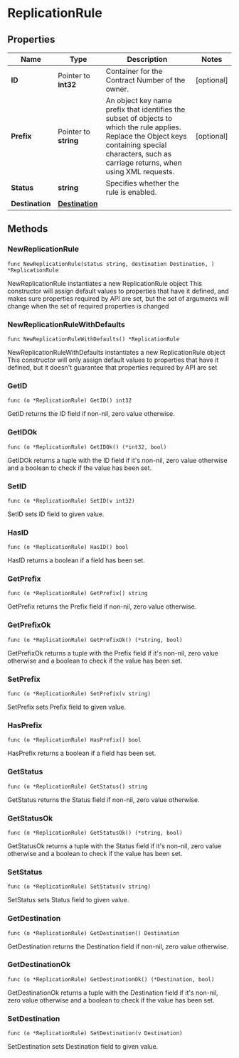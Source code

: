 # ReplicationRule

## Properties

|Name | Type | Description | Notes|
|------------ | ------------- | ------------- | -------------|
|**ID** | Pointer to **int32** | Container for the Contract Number of the owner. | [optional] |
|**Prefix** | Pointer to **string** | An object key name prefix that identifies the subset of objects to which the rule applies. Replace the Object keys containing special characters, such as carriage returns, when using XML requests.  | [optional] |
|**Status** | **string** | Specifies whether the rule is enabled. | |
|**Destination** | [**Destination**](Destination.md) |  | |

## Methods

### NewReplicationRule

`func NewReplicationRule(status string, destination Destination, ) *ReplicationRule`

NewReplicationRule instantiates a new ReplicationRule object
This constructor will assign default values to properties that have it defined,
and makes sure properties required by API are set, but the set of arguments
will change when the set of required properties is changed

### NewReplicationRuleWithDefaults

`func NewReplicationRuleWithDefaults() *ReplicationRule`

NewReplicationRuleWithDefaults instantiates a new ReplicationRule object
This constructor will only assign default values to properties that have it defined,
but it doesn't guarantee that properties required by API are set

### GetID

`func (o *ReplicationRule) GetID() int32`

GetID returns the ID field if non-nil, zero value otherwise.

### GetIDOk

`func (o *ReplicationRule) GetIDOk() (*int32, bool)`

GetIDOk returns a tuple with the ID field if it's non-nil, zero value otherwise
and a boolean to check if the value has been set.

### SetID

`func (o *ReplicationRule) SetID(v int32)`

SetID sets ID field to given value.

### HasID

`func (o *ReplicationRule) HasID() bool`

HasID returns a boolean if a field has been set.

### GetPrefix

`func (o *ReplicationRule) GetPrefix() string`

GetPrefix returns the Prefix field if non-nil, zero value otherwise.

### GetPrefixOk

`func (o *ReplicationRule) GetPrefixOk() (*string, bool)`

GetPrefixOk returns a tuple with the Prefix field if it's non-nil, zero value otherwise
and a boolean to check if the value has been set.

### SetPrefix

`func (o *ReplicationRule) SetPrefix(v string)`

SetPrefix sets Prefix field to given value.

### HasPrefix

`func (o *ReplicationRule) HasPrefix() bool`

HasPrefix returns a boolean if a field has been set.

### GetStatus

`func (o *ReplicationRule) GetStatus() string`

GetStatus returns the Status field if non-nil, zero value otherwise.

### GetStatusOk

`func (o *ReplicationRule) GetStatusOk() (*string, bool)`

GetStatusOk returns a tuple with the Status field if it's non-nil, zero value otherwise
and a boolean to check if the value has been set.

### SetStatus

`func (o *ReplicationRule) SetStatus(v string)`

SetStatus sets Status field to given value.


### GetDestination

`func (o *ReplicationRule) GetDestination() Destination`

GetDestination returns the Destination field if non-nil, zero value otherwise.

### GetDestinationOk

`func (o *ReplicationRule) GetDestinationOk() (*Destination, bool)`

GetDestinationOk returns a tuple with the Destination field if it's non-nil, zero value otherwise
and a boolean to check if the value has been set.

### SetDestination

`func (o *ReplicationRule) SetDestination(v Destination)`

SetDestination sets Destination field to given value.



